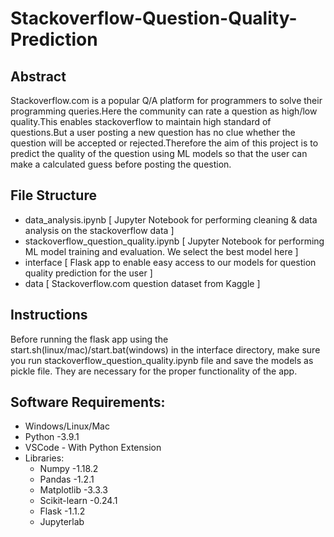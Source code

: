 # Stackoverflow-Question-Quality-Prediction

## Abstract
 Stackoverflow.com is a popular Q/A platform for programmers to solve their programming queries.Here the community can rate a question as high/low quality.This enables stackoverflow to maintain high standard of questions.But a user posting a new question has no clue whether the question will be accepted or rejected.Therefore the aim of this project is to predict the quality of the question using ML models so that the user can make a calculated guess before posting the question.
 
 
## File Structure
* data_analysis.ipynb \[ Jupyter Notebook for performing cleaning & data analysis on the stackoverflow data \]
* stackoverflow_question_quality.ipynb \[ Jupyter Notebook for performing ML model training and evaluation. We select the best model here \]
* interface \[ Flask app to enable easy access to our models for question quality prediction for the user \]
* data \[ Stackoverflow.com question dataset from Kaggle \]
 
 
## Instructions
Before running the flask app using the start.sh(linux/mac)/start.bat(windows) in the interface directory, make sure you run stackoverflow_question_quality.ipynb file and save the models as pickle file. They are necessary for the proper functionality of the app.
 

## Software Requirements:
* Windows/Linux/Mac
* Python -3.9.1
* VSCode - With Python Extension
* Libraries:
   * Numpy -1.18.2
   * Pandas -1.2.1
   * Matplotlib -3.3.3
   * Scikit-learn -0.24.1
   * Flask -1.1.2
   * Jupyterlab
